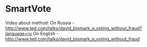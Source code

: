 # SmartVote

Video about method:
On Russia - http://www.ted.com/talks/david_bismark_e_voting_without_fraud?language=ru
On English - http://www.ted.com/talks/david_bismark_e_voting_without_fraud
